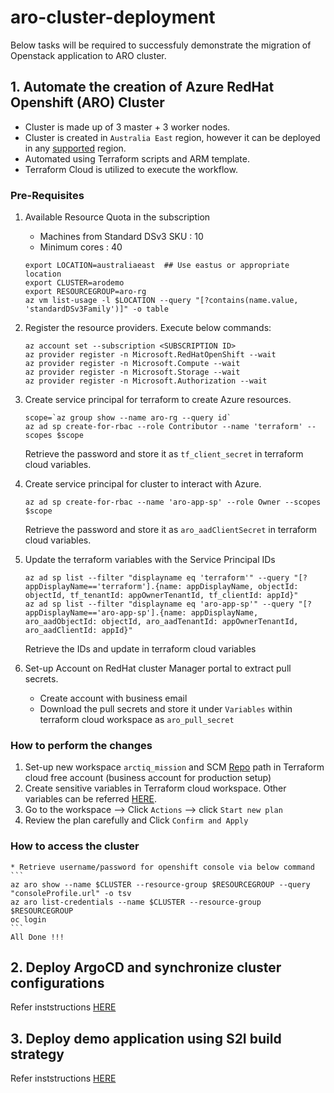 # aro-cluster-deployment


Below tasks will be required to successfuly demonstrate the migration of Openstack application to ARO cluster.

## 1. Automate the creation of Azure RedHat Openshift (ARO) Cluster

* Cluster is made up of 3 master + 3 worker nodes.
* Cluster is created in `Australia East` region, however it can be deployed in any [supported](https://azure.microsoft.com/en-us/global-infrastructure/services/?products=openshift&regions=all) region.
* Automated using Terraform scripts and ARM template.
* Terraform Cloud is utilized to execute the workflow.

### Pre-Requisites

1. Available Resource Quota in the subscription
    *  Machines from Standard DSv3 SKU : 10
    *  Minimum cores : 40
    ```
    export LOCATION=australiaeast  ## Use eastus or appropriate location
    export CLUSTER=arodemo
    export RESOURCEGROUP=aro-rg
    az vm list-usage -l $LOCATION --query "[?contains(name.value, 'standardDSv3Family')]" -o table
    ```

2.  Register the resource providers. Execute below commands:
    ```
    az account set --subscription <SUBSCRIPTION ID>
    az provider register -n Microsoft.RedHatOpenShift --wait
    az provider register -n Microsoft.Compute --wait
    az provider register -n Microsoft.Storage --wait
    az provider register -n Microsoft.Authorization --wait
    ```

3. Create service principal for terraform to create Azure resources.
    ```
    scope=`az group show --name aro-rg --query id`
    az ad sp create-for-rbac --role Contributor --name 'terraform' --scopes $scope
    ```
    Retrieve the password and store it as  `tf_client_secret` in terraform cloud variables.

4. Create service principal for cluster to interact with Azure.
    ```
    az ad sp create-for-rbac --name 'aro-app-sp' --role Owner --scopes $scope
    ```
    Retrieve the password and store it as  `aro_aadClientSecret` in terraform cloud variables.

5. Update the terraform variables with the Service Principal IDs
    ```
    az ad sp list --filter "displayname eq 'terraform'" --query "[?appDisplayName=='terraform'].{name: appDisplayName, objectId: objectId, tf_tenantId: appOwnerTenantId, tf_clientId: appId}"
    az ad sp list --filter "displayname eq 'aro-app-sp'" --query "[?appDisplayName=='aro-app-sp'].{name: appDisplayName, aro_aadObjectId: objectId, aro_aadTenantId: appOwnerTenantId, aro_aadClientId: appId}"

    ```
    Retrieve the IDs and update in terraform cloud variables

6. Set-up Account on RedHat cluster Manager portal to extract pull secrets.
    * Create account with business email
    * Download the pull secrets and store it under `Variables` within terraform cloud workspace as `aro_pull_secret`


### How to perform the changes
1. Set-up new workspace `arctiq_mission` and SCM [Repo](https://github.com/adi-sharma14/arctiq_mission) path in Terraform cloud free account (business account for production setup)
2. Create sensitive variables in Terraform cloud workspace. Other variables can be referred [HERE](https://github.com/adi-sharma14/arctiq_mission/blob/main/vars_workspace.auto.tfvars).
3. Go to the workspace --> Click  `Actions` --> click `Start new plan`
4. Review the plan carefully and Click `Confirm and Apply`

### How to access the cluster

    * Retrieve username/password for openshift console via below command
    ```
    az aro show --name $CLUSTER --resource-group $RESOURCEGROUP --query "consoleProfile.url" -o tsv
    az aro list-credentials --name $CLUSTER --resource-group $RESOURCEGROUP
    oc login
    ```
    All Done !!!

## 2. Deploy ArgoCD and synchronize cluster configurations

Refer inststructions [HERE]()


## 3. Deploy demo application using S2I build strategy

Refer inststructions [HERE]()


